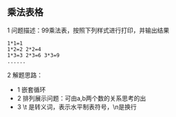 ## 乘法表格

1 问题描述：99乘法表，按照下列样式进行打印，并输出结果

```
1*1=1
1*2=2 2*2=4
1*3=3 2*3=6 3*3=9
......
```


2 解题思路：

- 1 嵌套循环
- 2 排列展示问题：可由a,b两个数的关系思考的出
- 3 \t 是转义词，表示水平制表符号，\n是换行